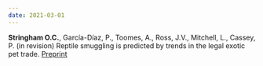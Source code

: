 ```yaml
---
date: 2021-03-01
---
```


**Stringham O.C.**, García-Díaz, P., Toomes, A., Ross, J.V., Mitchell, L., Cassey, P. (in revision) Reptile smuggling is predicted by trends in the legal exotic pet trade. [Preprint](https://doi.org/10.32942/osf.io/t42fd)